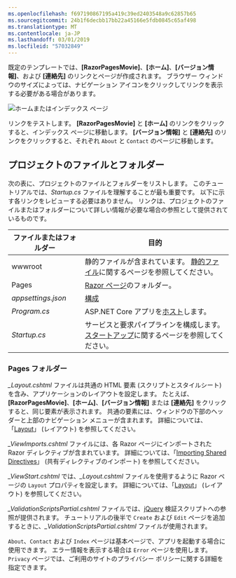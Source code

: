 ```yaml
---
ms.openlocfilehash: f697190867195a419c39ed2403548a9c62857b65
ms.sourcegitcommit: 24b1f6decbb17bb22a45166e5fdb0845c65af498
ms.translationtype: MT
ms.contentlocale: ja-JP
ms.lasthandoff: 03/01/2019
ms.locfileid: "57032849"
---
```

既定のテンプレートでは、**[RazorPagesMovie]**、**[ホーム]**、**[バージョン情報]**、および **[連絡先]** のリンクとページが作成されます。 ブラウザー ウィンドウのサイズによっては、ナビゲーション アイコンをクリックしてリンクを表示する必要がある場合があります。

![ホームまたはインデックス ページ](../../tutorials/razor-pages/razor-pages-start/_static/home2.png)

リンクをテストします。 **[RazorPagesMovie]** と **[ホーム]** のリンクをクリックすると、インデックス ページに移動します。 **[バージョン情報]** と **[連絡先]** のリンクをクリックすると、それぞれ `About` と `Contact` のページに移動します。

## <a name="project-files-and-folders"></a>プロジェクトのファイルとフォルダー

次の表に、プロジェクトのファイルとフォルダーをリストします。 このチュートリアルでは、*Startup.cs* ファイルを理解することが最も重要です。 以下に示す各リンクをレビューする必要はありません。 リンクは、プロジェクトのファイルまたはフォルダーについて詳しい情報が必要な場合の参照として提供されているものです。

| ファイルまたはフォルダー              | 目的 |
| ----------------- | ------------ |
| wwwroot | 静的ファイルが含まれています。 [静的ファイル](xref:fundamentals/static-files)に関するページを参照してください。 |
| Pages | [Razor ページ](xref:razor-pages/index)のフォルダー。 |
| *appsettings.json* | [構成](xref:fundamentals/configuration/index) |
| *Program.cs* | ASP.NET Core アプリを[ホスト](xref:fundamentals/index#host)します。|
| *Startup.cs* | サービスと要求パイプラインを構成します。 [スタートアップ](xref:fundamentals/startup)に関するページを参照してください。|

### <a name="the-pages-folder"></a>Pages フォルダー

*_Layout.cshtml* ファイルは共通の HTML 要素 (スクリプトとスタイルシート) を含み、アプリケーションのレイアウトを設定します。 たとえば、**[RazorPagesMovie]**、**[ホーム]**、**[バージョン情報]** または **[連絡先]** をクリックすると、同じ要素が表示されます。 共通の要素には、ウィンドウの下部のヘッダーと上部のナビゲーション メニューが含まれます。 詳細については、「[Layout](xref:mvc/views/layout)」 (レイアウト) を参照してください。

*_ViewImports.cshtml* ファイルには、各 Razor ページにインポートされた Razor ディレクティブが含まれています。 詳細については、「[Importing Shared Directives](xref:mvc/views/layout#importing-shared-directives)」 (共有ディレクティブのインポート) を参照してください。

*_ViewStart.cshtml* では、*_Layout.cshtml* ファイルを使用するように Razor ページの `Layout` プロパティを設定します。 詳細については、「[Layout](xref:mvc/views/layout)」 (レイアウト) を参照してください。

*_ValidationScriptsPartial.cshtml* ファイルでは、[jQuery](https://jquery.com/) 検証スクリプトへの参照が提供されます。 チュートリアルの後半で `Create` および `Edit` ページを追加するときに、*_ValidationScriptsPartial.cshtml* ファイルが使用されます。

`About`、`Contact` および `Index` ページは基本ページで、アプリを起動する場合に使用できます。 エラー情報を表示する場合は `Error` ページを使用します。 `Privacy` ページでは、ご利用のサイトのプライバシー ポリシーに関する詳細を指定できます。
